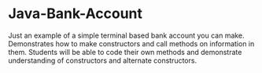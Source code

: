 # Java-Bank-Account

Just an example of a simple terminal based bank account you can make. Demonstrates how to make constructors and call methods on information in them. Students will be able to code their own methods and demonstrate understanding of constructors and alternate constructors.
